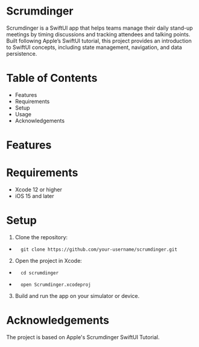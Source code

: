 # Scrumdinger

Scrumdinger is a SwiftUI app that helps teams manage their daily stand-up meetings by timing discussions and tracking attendees and talking points. 
Built following Apple’s SwiftUI tutorial, this project provides an introduction to SwiftUI concepts, including state management, navigation, and data persistence.

# Table of Contents
- Features
- Requirements
- Setup
- Usage
- Acknowledgements

# Features

# Requirements
- Xcode 12 or higher
- iOS 15 and later

# Setup
1. Clone the repository:
-       git clone https://github.com/your-username/scrumdinger.git
  
2. Open the project in Xcode:
-       cd scrumdinger
-       open Scrumdinger.xcodeproj

3. Build and run the app on your simulator or device.

# Acknowledgements
The project is based on Apple's Scrumdinger SwiftUI Tutorial.
